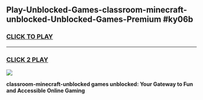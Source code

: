 
## Play-Unblocked-Games-classroom-minecraft-unblocked-Unblocked-Games-Premium #ky06b
<h3>
<a href="https://premium.freeplayer.one?title=classroom-minecraft-unblocked&ref=12M">CLICK TO PLAY</a></h3>
<hr>

<h3>
<a href="https://premium.freeplayer.one?title=classroom-minecraft-unblocked&ref=12M">CLICK 2 PLAY</a>
  
</h3>

<a href="https://premium.freeplayer.one?title=classroom-minecraft-unblocked&ref=12M"><img src="https://clearcache.store/games.png"></a>


**classroom-minecraft-unblocked games unblocked: Your Gateway to Fun and Accessible Online Gaming**
